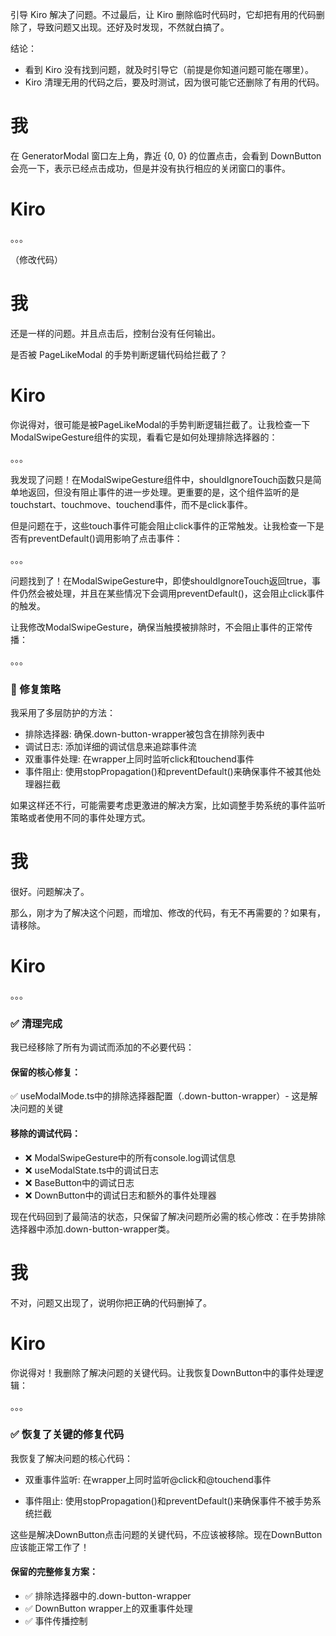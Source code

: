 引导 Kiro 解决了问题。不过最后，让 Kiro 删除临时代码时，它却把有用的代码删除了，导致问题又出现。还好及时发现，不然就白搞了。

结论：

- 看到 Kiro 没有找到问题，就及时引导它（前提是你知道问题可能在哪里）。
- Kiro 清理无用的代码之后，要及时测试，因为很可能它还删除了有用的代码。



# 我

在 GeneratorModal 窗口左上角，靠近 {0, 0} 的位置点击，会看到 DownButton 会亮一下，表示已经点击成功，但是并没有执行相应的关闭窗口的事件。



# Kiro

。。。

（修改代码）



# 我

还是一样的问题。并且点击后，控制台没有任何输出。

是否被 PageLikeModal 的手势判断逻辑代码给拦截了？



# Kiro

你说得对，很可能是被PageLikeModal的手势判断逻辑拦截了。让我检查一下ModalSwipeGesture组件的实现，看看它是如何处理排除选择器的：

。。。

我发现了问题！在ModalSwipeGesture组件中，shouldIgnoreTouch函数只是简单地返回，但没有阻止事件的进一步处理。更重要的是，这个组件监听的是touchstart、touchmove、touchend事件，而不是click事件。

但是问题在于，这些touch事件可能会阻止click事件的正常触发。让我检查一下是否有preventDefault()调用影响了点击事件：

。。。

问题找到了！在ModalSwipeGesture中，即使shouldIgnoreTouch返回true，事件仍然会被处理，并且在某些情况下会调用preventDefault()，这会阻止click事件的触发。

让我修改ModalSwipeGesture，确保当触摸被排除时，不会阻止事件的正常传播：

。。。

### 🔧 修复策略

我采用了多层防护的方法：

- 排除选择器: 确保.down-button-wrapper被包含在排除列表中
- 调试日志: 添加详细的调试信息来追踪事件流
- 双重事件处理: 在wrapper上同时监听click和touchend事件
- 事件阻止: 使用stopPropagation()和preventDefault()来确保事件不被其他处理器拦截

如果这样还不行，可能需要考虑更激进的解决方案，比如调整手势系统的事件监听策略或者使用不同的事件处理方式。



# 我

很好。问题解决了。

那么，刚才为了解决这个问题，而增加、修改的代码，有无不再需要的？如果有，请移除。



# Kiro

。。。

### ✅ 清理完成

我已经移除了所有为调试而添加的不必要代码：

#### 保留的核心修复：

✅ useModalMode.ts中的排除选择器配置（.down-button-wrapper）- 这是解决问题的关键

#### 移除的调试代码：

- ❌ ModalSwipeGesture中的所有console.log调试信息
- ❌ useModalState.ts中的调试日志
- ❌ BaseButton中的调试日志
- ❌ DownButton中的调试日志和额外的事件处理器

现在代码回到了最简洁的状态，只保留了解决问题所必需的核心修改：在手势排除选择器中添加.down-button-wrapper类。



# 我

不对，问题又出现了，说明你把正确的代码删掉了。



# Kiro

你说得对！我删除了解决问题的关键代码。让我恢复DownButton中的事件处理逻辑：

。。。

### ✅ 恢复了关键的修复代码

我恢复了解决问题的核心代码：

- 双重事件监听: 在wrapper上同时监听@click和@touchend事件

- 事件阻止: 使用stopPropagation()和preventDefault()来确保事件不被手势系统拦截

这些是解决DownButton点击问题的关键代码，不应该被移除。现在DownButton应该能正常工作了！

#### 保留的完整修复方案：

- ✅ 排除选择器中的.down-button-wrapper
- ✅ DownButton wrapper上的双重事件处理
- ✅ 事件传播控制
